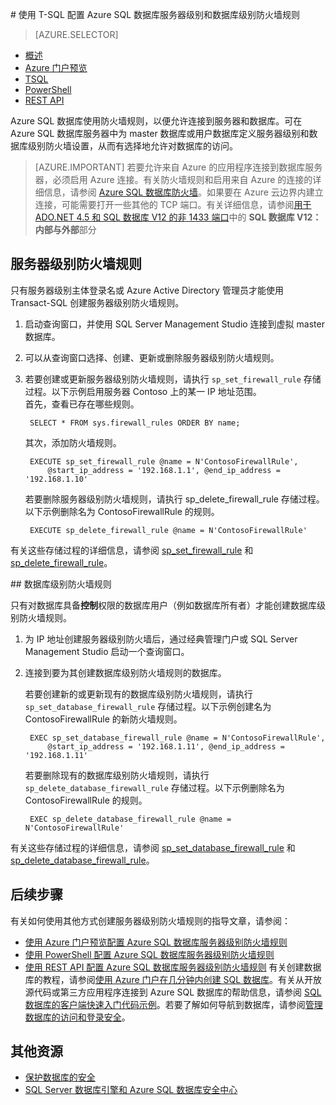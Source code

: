 <properties
	pageTitle="使用 T-SQL 配置 Azure SQL 数据库服务器级别和数据库级别防火墙规则 | Azure"
	description="了解如何为访问 Azure SQL 数据库的 IP 地址配置防火墙。"
	services="sql-database"
	documentationCenter=""
	authors="BYHAM"
	manager="jhubbard"
	editor=""/>


<tags
	ms.service="sql-database"
	ms.workload="data-management"
	ms.tgt_pltfrm="na"
	ms.devlang="dotnet"
	ms.topic="article" 
	ms.date="08/30/2016" 
	wacn.date="12/26/2016"
	ms.author="rickbyh"/>  



#<a name="manage-server-level-firewall-rules-through-transact-sql"></a> 使用 T-SQL 配置 Azure SQL 数据库服务器级别和数据库级别防火墙规则


> [AZURE.SELECTOR]
- [概述](/documentation/articles/sql-database-firewall-configure/)
- [Azure 门户预览](/documentation/articles/sql-database-configure-firewall-settings/)
- [TSQL](/documentation/articles/sql-database-configure-firewall-settings-tsql/)
- [PowerShell](/documentation/articles/sql-database-configure-firewall-settings-powershell/)
- [REST API](/documentation/articles/sql-database-configure-firewall-settings-rest/)


Azure SQL 数据库使用防火墙规则，以便允许连接到服务器和数据库。可在 Azure SQL 数据库服务器中为 master 数据库或用户数据库定义服务器级别和数据库级别防火墙设置，从而有选择地允许对数据库的访问。

> [AZURE.IMPORTANT] 若要允许来自 Azure 的应用程序连接到数据库服务器，必须启用 Azure 连接。有关防火墙规则和启用来自 Azure 的连接的详细信息，请参阅 [Azure SQL 数据库防火墙](/documentation/articles/sql-database-firewall-configure/)。如果要在 Azure 云边界内建立连接，可能需要打开一些其他的 TCP 端口。有关详细信息，请参阅[用于 ADO.NET 4.5 和 SQL 数据库 V12 的非 1433 端口](/documentation/articles/sql-database-develop-direct-route-ports-adonet-v12/)中的 **SQL 数据库 V12：内部与外部**部分


## 服务器级别防火墙规则

只有服务器级别主体登录名或 Azure Active Directory 管理员才能使用 Transact-SQL 创建服务器级别防火墙规则。

1. 启动查询窗口，并使用 SQL Server Management Studio 连接到虚拟 master 数据库。
2. 可以从查询窗口选择、创建、更新或删除服务器级别防火墙规则。
3. 若要创建或更新服务器级别防火墙规则，请执行 `sp_set_firewall_rule` 存储过程。以下示例启用服务器 Contoso 上的某一 IP 地址范围。<br/>首先，查看已存在哪些规则。

		SELECT * FROM sys.firewall_rules ORDER BY name;

	其次，添加防火墙规则。

		EXECUTE sp_set_firewall_rule @name = N'ContosoFirewallRule',
			@start_ip_address = '192.168.1.1', @end_ip_address = '192.168.1.10'

	若要删除服务器级别防火墙规则，请执行 sp\_delete\_firewall\_rule 存储过程。以下示例删除名为 ContosoFirewallRule 的规则。
 
		EXECUTE sp_delete_firewall_rule @name = N'ContosoFirewallRule'
 
 有关这些存储过程的详细信息，请参阅 [sp\_set\_firewall\_rule](https://msdn.microsoft.com/zh-cn/library/dn270017.aspx) 和 [sp\_delete\_firewall\_rule](https://msdn.microsoft.com/zh-cn/library/dn270024.aspx)。

##<a name="database-level-firewall-rules"></a> 数据库级别防火墙规则

只有对数据库具备**控制**权限的数据库用户（例如数据库所有者）才能创建数据库级别防火墙规则。

1. 为 IP 地址创建服务器级别防火墙后，通过经典管理门户或 SQL Server Management Studio 启动一个查询窗口。
2. 连接到要为其创建数据库级别防火墙规则的数据库。

	若要创建新的或更新现有的数据库级别防火墙规则，请执行 `sp_set_database_firewall_rule` 存储过程。以下示例创建名为 ContosoFirewallRule 的新防火墙规则。
 
		EXEC sp_set_database_firewall_rule @name = N'ContosoFirewallRule', 
		    @start_ip_address = '192.168.1.11', @end_ip_address = '192.168.1.11'
 
	若要删除现有的数据库级别防火墙规则，请执行 `sp_delete_database_firewall_rule` 存储过程。以下示例删除名为 ContosoFirewallRule 的规则。
 
		EXEC sp_delete_database_firewall_rule @name = N'ContosoFirewallRule'

有关这些存储过程的详细信息，请参阅 [sp\_set\_database\_firewall\_rule](https://msdn.microsoft.com/zh-cn/library/dn270010.aspx) 和 [sp\_delete\_database\_firewall\_rule](https://msdn.microsoft.com/zh-cn/library/dn270030.aspx)。

## 后续步骤

有关如何使用其他方式创建服务器级别防火墙规则的指导文章，请参阅：

- [使用 Azure 门户预览配置 Azure SQL 数据库服务器级别防火墙规则](/documentation/articles/sql-database-configure-firewall-settings/)
- [使用 PowerShell 配置 Azure SQL 数据库服务器级别防火墙规则](/documentation/articles/sql-database-configure-firewall-settings-powershell/)
- [使用 REST API 配置 Azure SQL 数据库服务器级别防火墙规则](/documentation/articles/sql-database-configure-firewall-settings-rest/) 有关创建数据库的教程，请参阅[使用 Azure 门户在几分钟内创建 SQL 数据库](/documentation/articles/sql-database-get-started/)。有关从开放源代码或第三方应用程序连接到 Azure SQL 数据库的帮助信息，请参阅 [SQL 数据库的客户端快速入门代码示例](https://msdn.microsoft.com/zh-cn/library/azure/ee336282.aspx)。若要了解如何导航到数据库，请参阅[管理数据库的访问和登录安全](/documentation/articles/sql-database-manage-logins/)。


## 其他资源

- [保护数据库的安全](/documentation/articles/sql-database-security/)
- [SQL Server 数据库引擎和 Azure SQL 数据库安全中心](https://msdn.microsoft.com/zh-cn/library/bb510589)

<!---HONumber=Mooncake_Quality_Review_1215_2016-->